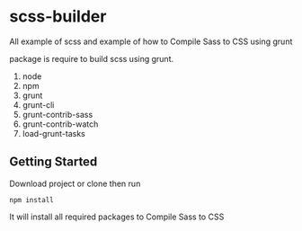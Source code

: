 # scss-builder
All example of scss and example of how to Compile Sass to CSS using grunt

package is require to build scss using grunt.

1. node
2. npm
3. grunt
4. grunt-cli
5. grunt-contrib-sass
6. grunt-contrib-watch
7. load-grunt-tasks

## Getting Started

Download project or clone then run

```shell
npm install
```
It will install all required packages to Compile Sass to CSS
